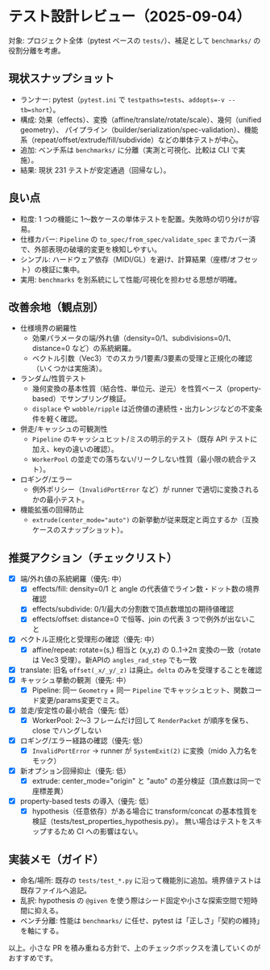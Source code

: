 # テスト設計レビュー（2025-09-04）

対象: プロジェクト全体（pytest ベースの `tests/`）、補足として `benchmarks/` の役割分離を考慮。

## 現状スナップショット
- ランナー: pytest（`pytest.ini` で `testpaths=tests`、`addopts=-v --tb=short`）。
- 構成: 効果（effects）、変換（affine/translate/rotate/scale）、幾何（unified geometry）、
  パイプライン（builder/serialization/spec-validation）、機能系（repeat/offset/extrude/fill/subdivide）などの単体テストが中心。
- 追加: ベンチ系は `benchmarks/` に分離（実測と可視化、比較は CLI で実施）。
- 結果: 現状 231 テストが安定通過（回帰なし）。

## 良い点
- 粒度: 1 つの機能に 1～数ケースの単体テストを配置。失敗時の切り分けが容易。
- 仕様カバー: `Pipeline` の `to_spec/from_spec/validate_spec` までカバー済で、外部表現の破壊的変更を検知しやすい。
- シンプル: ハードウェア依存（MIDI/GL）を避け、計算結果（座標/オフセット）の検証に集中。
- 実用: `benchmarks` を別系統にして性能/可視化を担わせる思想が明確。

## 改善余地（観点別）
- 仕様境界の網羅性
  - 効果パラメータの端/外れ値（density=0/1、subdivisions=0/1、distance=0 など）の系統網羅。
  - ベクトル引数（Vec3）でのスカラ/1要素/3要素の受理と正規化の確認（いくつかは実施済）。
- ランダム/性質テスト
  - 幾何変換の基本性質（結合性、単位元、逆元）を性質ベース（property-based）でサンプリング検証。
  - `displace` や `wobble/ripple` は近傍値の連続性・出力レンジなどの不変条件を軽く確認。
- 併走/キャッシュの可観測性
  - `Pipeline` のキャッシュヒット/ミスの明示的テスト（既存 API テストに加え、keyの違いの確認）。
  - `WorkerPool` の並走での落ちない/リークしない性質（最小限の統合テスト）。
- ロギング/エラー
  - 例外ポリシー（`InvalidPortError` など）が runner で適切に変換されるかの最小テスト。
- 機能拡張の回帰防止
  - `extrude(center_mode="auto")` の新挙動が従来既定と両立するか（互換ケースのスナップショット）。

## 推奨アクション（チェックリスト）
- [x] 端/外れ値の系統網羅（優先: 中）
  - [x] effects/fill: density=0/1 と angle の代表値でライン数・ドット数の境界確認
  - [x] effects/subdivide: 0/1/最大の分割数で頂点数増加の期待値確認
  - [x] effects/offset: distance=0 で恒等、join の代表 3 つで例外が出ないこと
- [x] ベクトル正規化と受理形の確認（優先: 中）
  - [x] affine/repeat: rotate=(s,) 相当と (x,y,z) の 0..1→2π 変換の一致（rotate は Vec3 受理）。新APIの `angles_rad_step` でも一致
- [x] translate: 旧名 `offset(_x/_y/_z)` は廃止。`delta` のみを受理することを確認
- [x] キャッシュ挙動の観測（優先: 中）
  - [x] Pipeline: 同一 `Geometry` + 同一 `Pipeline` でキャッシュヒット、関数コード変更/params変更でミス。
- [x] 並走/安定性の最小統合（優先: 低）
  - [x] WorkerPool: 2～3 フレームだけ回して `RenderPacket` が順序を保ち、close でハングしない
- [x] ロギング/エラー経路の確認（優先: 低）
  - [x] `InvalidPortError` → runner が `SystemExit(2)` に変換（mido 入力名をモック）
- [x] 新オプション回帰抑止（優先: 低）
  - [x] extrude: center_mode="origin" と "auto" の差分検証（頂点数は同一で座標差異）
- [x] property-based tests の導入（優先: 低）
  - [x] hypothesis（任意依存）がある場合に transform/concat の基本性質を検証（tests/test_properties_hypothesis.py）。
        無い場合はテストをスキップするため CI への影響はない。

## 実装メモ（ガイド）
- 命名/場所: 既存の `tests/test_*.py` に沿って機能別に追加。境界値テストは既存ファイルへ追記。
- 乱択: hypothesis の `@given` を使う際はシード固定や小さな探索空間で短時間に抑える。
- ベンチ分離: 性能は `benchmarks/` に任せ、pytest は「正しさ」「契約の維持」を軸にする。

以上。小さな PR を積み重ねる方針で、上のチェックボックスを潰していくのがおすすめです。

